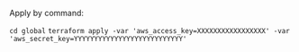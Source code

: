 Apply by command:

```cd global```
```terraform apply -var 'aws_access_key=XXXXXXXXXXXXXXXXX' -var 'aws_secret_key=YYYYYYYYYYYYYYYYYYYYYYYYYYY'```
